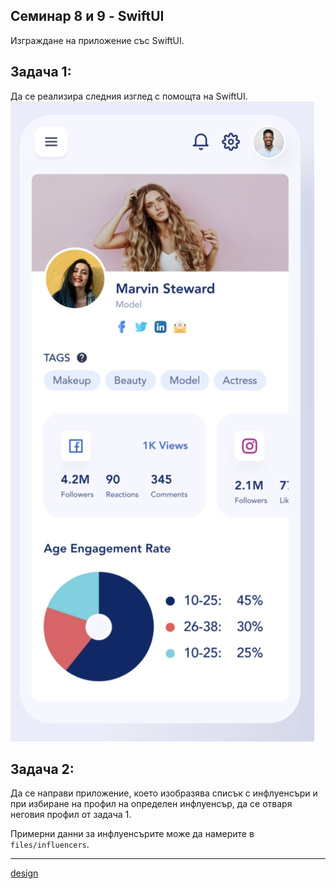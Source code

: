 ## Семинар 8 и 9 - SwiftUI

Изграждане на приложение със SwiftUI.

## Задача 1:
Да се реализира следния изглед с помощта на SwiftUI.
![задача 1](assets/seminar_9_example.png)

## Задача 2: 
Да се направи приложение, което изобразява списък с инфлуенсъри и при избиране на профил на определен инфлуенсър, да се отваря неговия профил от задача 1.

Примерни данни за инфлуенсърите може да намерите в ```files/influencers```.


-----
[design](https://dribbble.com/shots/13191060-Influencer-Dashboard-Responsive-UI-02)